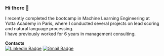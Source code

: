 ### Hi there 👋
I recently completed the bootcamp in Machine Learning Engineering at Yotta Academy in Paris, where I conducted several projects on lead scoring and natural language processing.  
I have previously worked for 6 years in management consulting. 

**Contacts**  
[![Linkedin Badge](https://img.shields.io/badge/-Jerome_Blin-3366CC?style=flat-square&logo=Linkedin&logoColor=white&link=https://www.linkedin.com/in/blinjrm/)](https://www.linkedin.com/in/blinjrm/)   [![Gmail Badge](https://img.shields.io/badge/-blinjrm@gmail.com-red?style=flat-square&logo=Gmail&logoColor=white)](https://mail.google.com/mail/?view=cm&source=mailto&to=blinjrm@gmail.com)



<!--
**blinjrm/blinjrm** is a ✨ _special_ ✨ repository because its `README.md` (this file) appears on your GitHub profile.

Here are some ideas to get you started:

- 🔭 I’m currently working on ...
- 🌱 I’m currently learning ...
- 👯 I’m looking to collaborate on ...
- 🤔 I’m looking for help with ...
- 💬 Ask me about ...
- 📫 How to reach me: ...
- 😄 Pronouns: ...
- ⚡ Fun fact: ...
-->
